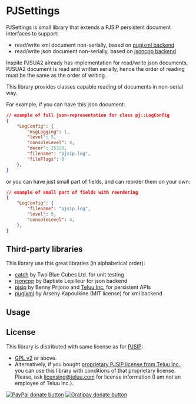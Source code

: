 PJSettings
==========

PJSettings is small library that extends a PJSIP persistent document interfaces to support:

- read/write xml document non-serially, based on [pugixml backend](http://pugixml.org/)
- read/write json document non-serially, based on [jsoncpp backend](https://github.com/open-source-parsers/jsoncpp)

Inspite PJSUA2 already has implementation for read/write json documents,
PJSUA2 document is read and written serially, hence the order of reading
must be the same as the order of writing.

This library provides classes capable reading of documents in non-serial way.

For example, if you can have this json document:

```json
// example of full json-representation for class pj::LogConfig
{
    "LogConfig": {
        "msgLogging": 1,
        "level": 5,
        "consoleLevel": 4,
        "decor": 25328,
        "filename": "pjsip.log",
        "fileFlags": 0
    },
}
```

or you can have just small part of fields, and can reorder them on your own:

```json
// example of small part of fields with reordering
{
    "LogConfig": {
        "filename": "pjsip.log",
        "level": 5,
        "consoleLevel": 4,
    },
}
```

Third-party libraries
---------------------

This library use this great libraries (in alphabetical order):

- [catch](https://github.com/philsquared/Catch) by Two Blue Cubes Ltd. for unit testing
- [jsoncpp](https://github.com/open-source-parsers/jsoncpp) by Baptiste Lepilleur for json backend
- [pjsip](http://www.pjsip.org/) by Benny Prijono and [Teluu Inc.](http://www.teluu.com) for persistent APIs
- [pugixml](http://pugixml.org/) by Arseny Kapoulkine (MIT license) for xml backend

Usage
-----



License
-------

This library is distributed with same license as for [PJSIP](http://www.pjsip.org/licensing.htm):

- [GPL v2](COPYING) or above.
- Alternatively, if you bought [proprietary PJSIP license from Teluu Inc.](http://www.pjsip.org/licensing.htm), you can use this library with conditions of that proprietary license. Please, ask [licensing@teluu.com](licensing@teluu.com) for license information (I am not an employee of Teluu Inc.).

[![PayPal donate button](http://img.shields.io/paypal/donate.png?color=yellow)](https://www.paypal.com/cgi-bin/webscr?cmd=_s-xclick&hosted_button_id=DNYQXBLEV475C "Donate once-off to this project using Paypal")
[![Gratipay donate button](http://img.shields.io/gratipay/halex2005.svg)](https://gratipay.com/halex2005/ "Donate weekly to this project using Gratipay")